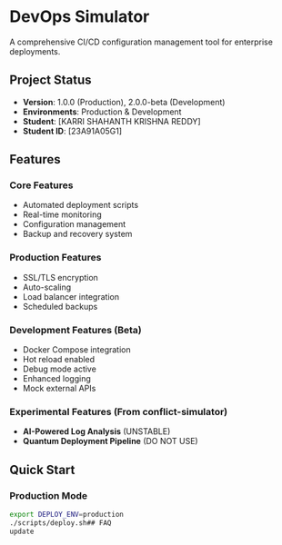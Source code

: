 # DevOps Simulator

A comprehensive CI/CD configuration management tool for enterprise deployments.

## Project Status
- **Version**: 1.0.0 (Production), 2.0.0-beta (Development)
- **Environments**: Production & Development
- **Student**: [KARRI SHAHANTH KRISHNA REDDY]
- **Student ID**: [23A91A05G1]

## Features

### Core Features
- Automated deployment scripts
- Real-time monitoring
- Configuration management
- Backup and recovery system

### Production Features
- SSL/TLS encryption
- Auto-scaling
- Load balancer integration
- Scheduled backups

### Development Features (Beta)
- Docker Compose integration
- Hot reload enabled
- Debug mode active
- Enhanced logging
- Mock external APIs

### Experimental Features (From conflict-simulator)
- **AI-Powered Log Analysis** (UNSTABLE)
- **Quantum Deployment Pipeline** (DO NOT USE)

## Quick Start

### Production Mode
```bash
export DEPLOY_ENV=production
./scripts/deploy.sh## FAQ
update
